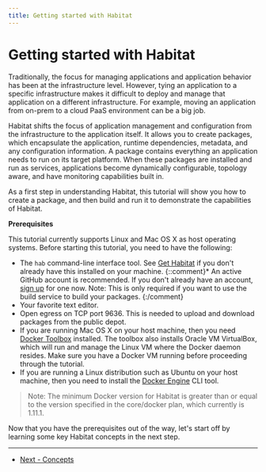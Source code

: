 ```yaml
---
title: Getting started with Habitat
---
```


# Getting started with Habitat
Traditionally, the focus for managing applications and application behavior has been at the infrastructure level. However, tying an application to a specific infrastructure makes it difficult to deploy and manage that application on a different infrastructure. For example, moving an application from on-prem to a cloud PaaS environment can be a big job.

Habitat shifts the focus of application management and configuration from the infrastructure to the application itself. It allows you to create packages, which encapsulate the application, runtime dependencies, metadata, and any configuration information. A package contains everything an application needs to run on its target platform. When these packages are installed and run as services, applications become dynamically configurable, topology aware, and have monitoring capabilities built in.

As a first step in understanding Habitat, this tutorial will show you how to create a package, and then build and run it to demonstrate the capabilities of Habitat.

**Prerequisites**

This tutorial currently supports Linux and Mac OS X as host operating systems. Before starting this tutorial, you need to have the following:

*   The `hab` command-line interface tool. See [Get Habitat](/docs/get-habitat) if you don't already have this installed on your machine.
{::comment}*    An active GitHub account is recommended. If you don't already have an account, [sign up](https://github.com/) for one now. Note: This is only required if you want to use the build service to build your packages. {:/comment}
*   Your favorite text editor.
*   Open egress on TCP port 9636. This is needed to upload and download packages from the public depot.
*   If you are running Mac OS X on your host machine, then you need [Docker Toolbox](https://www.docker.com/products/docker-toolbox) installed. The toolbox also installs Oracle VM VirtualBox, which will run and manage the Linux VM where the Docker daemon resides. Make sure you have a Docker VM running before proceeding through the tutorial.
*   If you are running a Linux distribution such as Ubuntu on your host machine, then you need to install the [Docker Engine](https://docs.docker.com/linux/) CLI tool.

  > Note: The minimum Docker version for Habitat is greater than or equal to the version specified in the core/docker plan, which currently is 1.11.1.

Now that you have the prerequisites out of the way, let's start off by learning some key Habitat concepts in the next step.

<hr>
<ul class="main-content--button-nav">
  <li><a href="/tutorials/getting-started-basic-concepts" class="button cta">Next - Concepts</a></li>
</ul>
